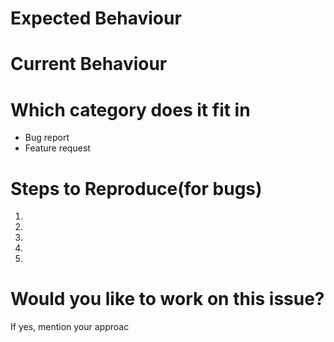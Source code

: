 # Expected Behaviour
# Current Behaviour
# Which category does it fit in
* Bug report
* Feature request
# Steps to Reproduce(for bugs)
1.
2.
3.
4.
5.
# Would you like to work on this issue?
If yes, mention your approac

